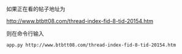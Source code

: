 如果正在看的帖子地址为

http://www.btbtt08.com/thread-index-fid-8-tid-20154.htm

则在命令行输入
```
app.py http://www.btbtt08.com/thread-index-fid-8-tid-20154.htm
```